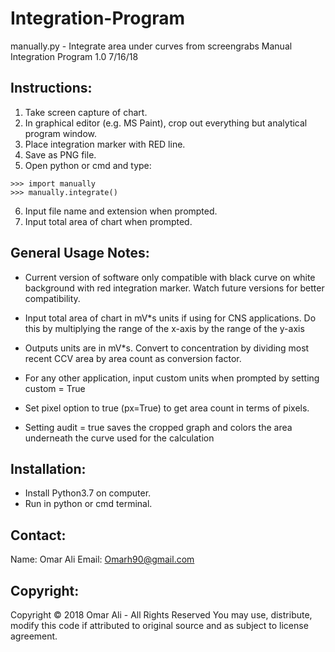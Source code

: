 # Integration-Program
manually.py - Integrate area under curves from screengrabs
Manual Integration Program 1.0 7/16/18

## Instructions:

1) Take screen capture of chart.
2) In graphical editor (e.g. MS Paint), crop out everything but analytical program window.
3) Place integration marker with RED line.
4) Save as PNG file.
5) Open python or cmd and type:
```
>>> import manually
>>> manually.integrate()
```
6) Input file name and extension when prompted.
7) Input total area of chart when prompted.

## General Usage Notes:

+ Current version of software only compatible with black curve on white background with red integration marker. Watch future versions for better compatibility.

+ Input total area of chart in mV\*s units if using for CNS applications. Do this by multiplying the range of the x-axis by the range of the y-axis

+ Outputs units are in mV\*s. Convert to concentration by dividing most recent CCV area by area count as conversion factor.

+ For any other application, input custom units when prompted by setting custom = True

+ Set pixel option to true (px=True) to get area count in terms of pixels.

+ Setting audit = true saves the cropped graph and colors the area underneath the curve used for the calculation

## Installation:

+ Install Python3.7 on computer. 
+ Run in python or cmd terminal.

## Contact:

Name: Omar Ali
Email: Omarh90@gmail.com

## Copyright:
Copyright &copy; 2018 Omar Ali - All Rights Reserved
You may use, distribute, modify this code if attributed to original source and as subject to license agreement.
